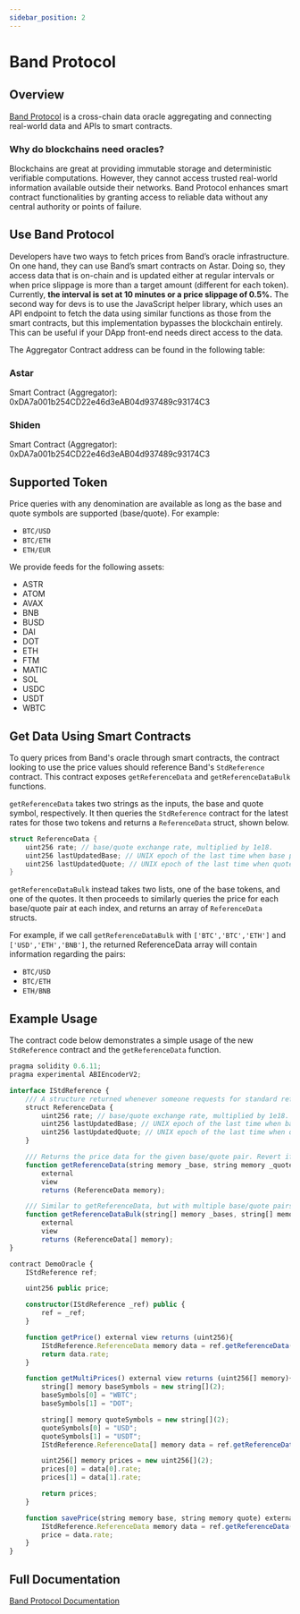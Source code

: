 ```yaml
---
sidebar_position: 2
---
```


# Band Protocol

[Band Protocol]: https://bandprotocol.com/

## Overview

[Band Protocol] is a cross-chain data oracle aggregating and connecting real-world data and APIs to smart contracts.

### Why do blockchains need oracles?

Blockchains are great at providing immutable storage and deterministic verifiable computations. However, they cannot access trusted real-world information available outside their networks. Band Protocol enhances smart contract functionalities by granting access to reliable data without any central authority or points of failure.

## Use Band Protocol

Developers have two ways to fetch prices from Band’s oracle infrastructure. On one hand, they can use Band’s smart contracts on Astar. Doing so, they access data that is on-chain and is updated either at regular intervals or when price slippage is more than a target amount (different for each token). Currently, **the interval is set at 10 minutes or a price slippage of 0.5%.** The second way for devs is to use the JavaScript helper library, which uses an API endpoint to fetch the data using similar functions as those from the smart contracts, but this implementation bypasses the blockchain entirely. This can be useful if your DApp front-end needs direct access to the data.

The Aggregator Contract address can be found in the following table:

### Astar

Smart Contract (Aggregator): 0xDA7a001b254CD22e46d3eAB04d937489c93174C3

### Shiden

Smart Contract (Aggregator): 0xDA7a001b254CD22e46d3eAB04d937489c93174C3

## Supported Token

Price queries with any denomination are available as long as the base and quote symbols are supported (base/quote). For example:

- `BTC/USD`
- `BTC/ETH`
- `ETH/EUR`

We provide feeds for the following assets:

- ASTR
- ATOM
- AVAX
- BNB
- BUSD
- DAI
- DOT
- ETH
- FTM
- MATIC
- SOL
- USDC
- USDT
- WBTC

## Get Data Using Smart Contracts

To query prices from Band's oracle through smart contracts, the contract looking to use the price values should reference Band's `StdReference` contract. This contract exposes `getReferenceData`  and `getReferenceDataBulk` functions.

`getReferenceData` takes two strings as the inputs, the base and quote symbol, respectively. It then queries the `StdReference` contract for the latest rates for those two tokens and returns a `ReferenceData` struct, shown below.

```rust
struct ReferenceData {
    uint256 rate; // base/quote exchange rate, multiplied by 1e18.
    uint256 lastUpdatedBase; // UNIX epoch of the last time when base price gets updated.
    uint256 lastUpdatedQuote; // UNIX epoch of the last time when quote price gets updated.
}
```

`getReferenceDataBulk` instead takes two lists, one of the base tokens, and one of the quotes. It then proceeds to similarly queries the price for each base/quote pair at each index, and returns an array of `ReferenceData` structs.

For example, if we call `getReferenceDataBulk` with `['BTC','BTC','ETH']` and `['USD','ETH','BNB']`, the returned ReferenceData array will contain information regarding the pairs:

- `BTC/USD`
- `BTC/ETH`
- `ETH/BNB`

## Example Usage

The contract code below demonstrates a simple usage of the new `StdReference` contract and the `getReferenceData` function.

```ts
pragma solidity 0.6.11;
pragma experimental ABIEncoderV2;

interface IStdReference {
    /// A structure returned whenever someone requests for standard reference data.
    struct ReferenceData {
        uint256 rate; // base/quote exchange rate, multiplied by 1e18.
        uint256 lastUpdatedBase; // UNIX epoch of the last time when base price gets updated.
        uint256 lastUpdatedQuote; // UNIX epoch of the last time when quote price gets updated.
    }

    /// Returns the price data for the given base/quote pair. Revert if not available.
    function getReferenceData(string memory _base, string memory _quote)
        external
        view
        returns (ReferenceData memory);

    /// Similar to getReferenceData, but with multiple base/quote pairs at once.
    function getReferenceDataBulk(string[] memory _bases, string[] memory _quotes)
        external
        view
        returns (ReferenceData[] memory);
}

contract DemoOracle {
    IStdReference ref;

    uint256 public price;

    constructor(IStdReference _ref) public {
        ref = _ref;
    }

    function getPrice() external view returns (uint256){
        IStdReference.ReferenceData memory data = ref.getReferenceData("BTC","USD");
        return data.rate;
    }

    function getMultiPrices() external view returns (uint256[] memory){
        string[] memory baseSymbols = new string[](2);
        baseSymbols[0] = "WBTC";
        baseSymbols[1] = "DOT";

        string[] memory quoteSymbols = new string[](2);
        quoteSymbols[0] = "USD";
        quoteSymbols[1] = "USDT";
        IStdReference.ReferenceData[] memory data = ref.getReferenceDataBulk(baseSymbols,quoteSymbols);

        uint256[] memory prices = new uint256[](2);
        prices[0] = data[0].rate;
        prices[1] = data[1].rate;

        return prices;
    }

    function savePrice(string memory base, string memory quote) external {
        IStdReference.ReferenceData memory data = ref.getReferenceData(base,quote);
        price = data.rate;
    }
}
```

## Full Documentation

[Band Protocol Documentation](https://docs.bandchain.org/)
